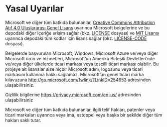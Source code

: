 # <a name="legal-notices"></a>Yasal Uyarılar
Microsoft ve diğer tüm katkıda bulunanlar, [Creative Commons Attribution Atıf 4.0 Uluslararası Genel Lisans](https://creativecommons.org/licenses/by/4.0/legalcode) uyarınca Microsoft belgelerine ve bu depodaki diğer içeriğe erişim sağlar (bkz. [LICENSE](LICENSE) dosyası) ve [MIT Lisansı](https://opensource.org/licenses/MIT) uyarınca depodaki tüm kodlar için lisans sağlar (bkz. [LICENSE-CODE](LICENSE-CODE) dosyası).

Belgelerde başvurulan Microsoft, Windows, Microsoft Azure ve/veya diğer Microsoft ürün ve hizmetleri, Microsoft’un Amerika Birleşik Devletleri’nde ve/veya diğer ülkelerde ticari markası veya tescilli ticari markası olabilir.
Bu projeye ait lisanslar size hiçbir Microsoft adını, logosunu veya ticari markasını kullanma hakkı sağlamaz.
Microsoft’un genel ticari marka kılavuzuna http://go.microsoft.com/fwlink/?LinkID=254653 adresinden ulaşabilirsiniz.

Gizlilik bilgilerine https://privacy.microsoft.com/en-us/ adresinden ulaşabilirsiniz

Microsoft ve diğer tüm katkıda bulunanlar, ilgili telif hakları, patenler veya ticari markaları uyarınca veya ima, estoppel veya başka bir şekilde diğer tüm hakları saklı tutar.